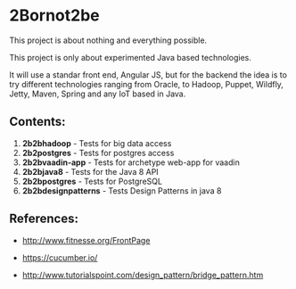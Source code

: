 # 2Bornot2be
This project is about nothing and everything possible.

This project is only about experimented Java based technologies.

It will use a standar front end, Angular JS, but for the backend the idea is to try different technologies ranging from Oracle, to Hadoop, Puppet, Wildfly, Jetty, Maven, Spring and any IoT based in Java.

## Contents:

1. **2b2bhadoop** - Tests for big data access
2. **2b2postgres** - Tests for postgres access
3. **2b2bvaadin-app** - Tests for archetype web-app for vaadin
4. **2b2bjava8** - Tests for the Java 8 API
5. **2b2bpostgres** - Tests for PostgreSQL
6. **2b2bdesignpatterns** - Tests Design Patterns in java 8

## References:

* http://www.fitnesse.org/FrontPage

* https://cucumber.io/

* http://www.tutorialspoint.com/design_pattern/bridge_pattern.htm